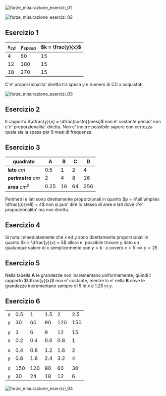 ![forze_misurazione_esercizi_01](https://github.com/dennyb87/phoenomena/assets/7195133/10c6c176-d826-43fb-b8ee-15fa9dacb3b3)  

![forze_misurazione_esercizi_02](https://github.com/dennyb87/phoenomena/assets/7195133/23b95278-4ec7-490e-89d2-3dbf8b709edf)  

## Esercizio 1  

| $x_{cd}$ | $y_{spesa}$ | $k = \frac{y}{x}$ |
| -------- | ----------- | ----------------- |
| $4$      | $60$        | $15$              |
| $12$     | $180$       | $15$              |
| $18$     | $270$       | $15$              |

C'e' proporzionalita' diretta tra spesa $y$ e numero di CD $x$ acquistati.  

![forze_misurazione_esercizi_03](https://github.com/dennyb87/phoenomena/assets/7195133/092843bc-0d22-4e29-b0b6-272a2276204d)

## Esercizio 2  

Il rapporto $\dfrac{y}{x} = \dfrac{costo}{mesi}$ non e' costante percio' non c'e' proporzionalita' diretta. Non e' inoltre possibile sapere con certezza quale sia la spesa per 9 mesi di frequenza.  

## Esercizio 3  

| quadrato           | A      | B    | C    | D     |
| ------------------ | ------ | ---- | ---- | ----- |
| **lato** $cm$      | $0.5$  | $1$  | $2$  | $4$   |
| **perimetro** $cm$ | $2$    | $4$  | $8$  | $16$  |
| **area** $cm^2$    | $0.25$ | $16$ | $64$ | $256$ |

Perimetri e lati sono direttamente proporzionali in quanto $p = 4\ell \implies \dfrac{p}{\ell} = 4$ non si puo' dire lo stesso di aree e lati dove c'e' proporzionalita' ma non diretta.  

## Esercizio 4  

Si nota immediatamente che $x$ ed $y$ sono direttamente proporzionali in quanto $k = \dfrac{y}{x} = 5$ allora e' possibile trovare $y$ dato un qualunque valore di $x$ semplicemente con $y = k \cdot x$ ovvero $x = 5 \implies y = 25$  

## Esercizio 5  

Nella tabella **A** le grandezze non incrementano uniformemente, quindi il rapporto $\dfrac{y}{x}$ non e' costante, mentre lo e' nella **B** dove le grandezze incrementano sempre di $5$ in $x$ e $1.25$ in $y$.  

## Esercizio 6  

|     |       |       |       |       |       |
| --- | ----- | ----- | ----- | ----- | ----- |
| x   | $0.5$ | $1$   | $1.5$ | $2$   | $2.5$ |
| y   | $30$  | $60$  | $90$  | $120$ | $150$ |
|     |       |       |       |       |       |
| y   | $3$   | $6$   | $9$   | $12$  | $15$  |
| x   | $0.2$ | $0.4$ | $0.6$ | $0.8$ | $1$   |
|     |       |       |       |       |       |
| x   | $0.4$ | $0.8$ | $1.2$ | $1.6$ | $2$   |
| y   | $0.8$ | $1.6$ | $2.4$ | $3.2$ | $4$   |
|     |       |       |       |       |       |
| x   | $150$ | $120$ | $90$  | $60$  | $30$  |
| y   | $30$  | $24$  | $18$  | $12$  | $6$   |

![forze_misurazione_esercizi_04](https://github.com/dennyb87/phoenomena/assets/7195133/8469f724-772c-463c-81fb-918645c608d6)  


